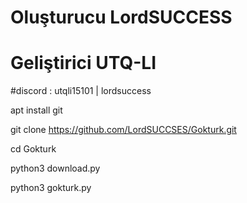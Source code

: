 # Oluşturucu LordSUCCESS
# Geliştirici UTQ-LI

#discord : utqli15101 | lordsuccess

apt install git

git clone https://github.com/LordSUCCSES/Gokturk.git

cd Gokturk

python3 download.py

python3 gokturk.py
